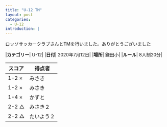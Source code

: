 ```yaml
---
title: "U-12 TM"
layout: post
categories:
  - U-12
introduction: |
---
```


ロッソサッカークラブさんとTMを行いました。ありがとうございました  

|**カテゴリー**| U-12|
|**日付**| 2020年7月12日|
|**場所**| 鎌田小|
|**ルール**| 8人制20分|

|スコア|得点者|
|---|----|
|1-2 ×|みさき|
|1-2 ×|みさき|
|1-4 ×|かずと|
|2-2 △|みさき２|
|2-2 △|たいよう２|


